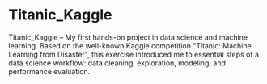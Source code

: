 # Titanic_Kaggle
Titanic_Kaggle – My first hands-on project in data science and machine learning. Based on the well-known Kaggle competition "Titanic: Machine Learning from Disaster", this exercise introduced me to essential steps of a data science workflow: data cleaning, exploration, modeling, and performance evaluation.
